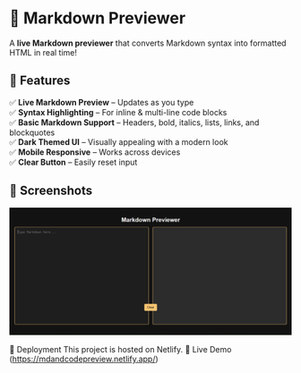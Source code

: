 # 🚀 Markdown Previewer

A **live Markdown previewer** that converts Markdown syntax into formatted HTML in real time!  

## 🌟 Features
✅ **Live Markdown Preview** – Updates as you type  
✅ **Syntax Highlighting** – For inline & multi-line code blocks  
✅ **Basic Markdown Support** – Headers, bold, italics, lists, links, and blockquotes  
✅ **Dark Themed UI** – Visually appealing with a modern look  
✅ **Mobile Responsive** – Works across devices  
✅ **Clear Button** – Easily reset input  

## 🎨 Screenshots
![Markdown Previewer](mdpreview.png)  

🚀 Deployment
This project is hosted on Netlify.
🔗 Live Demo (https://mdandcodepreview.netlify.app/)
